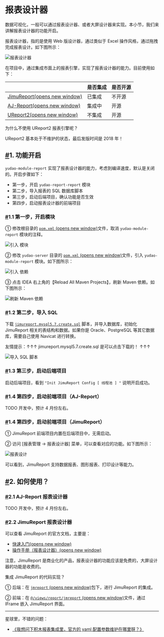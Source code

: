 # 报表设计器

数据可视化，一般可以通过报表设计器、或者大屏设计器来实现。本小节，我们来讲解报表设计器的功能开启。

报表设计器，指的是使用 Web 版设计器，通过类似于 Excel 操作风格，通过拖拽完成报表设计。如下图所示：

![报表设计器](https://doc.iocoder.cn/img/%E5%A4%A7%E5%B1%8F%E6%89%8B%E5%86%8C/%E6%8A%A5%E8%A1%A8%E8%AE%BE%E8%AE%A1%E5%99%A8/%E6%8A%A5%E8%A1%A8%E8%AE%BE%E8%AE%A1%E5%99%A8.gif)

在项目中，通过集成市面上的报表引擎，实现了报表设计器的能力。目前使用如下：

|                                                              | 是否集成 | 是否开源 |
| ------------------------------------------------------------ | -------- | -------- |
| [JimuReport(opens new window)](https://github.com/jeecgboot/JimuReport) | 已集成   | 不开源   |
| [AJ-Report(opens new window)](https://gitee.com/anji-plus/report) | 集成中   | 开源     |
| [UReport2(opens new window)](https://github.com/youseries/ureport) | 不集成   | 开源     |

为什么不使用 UReport2 报表引擎呢？

UReport2 基本处于不维护的状态，最后发版时间是 2018 年！

## [#](https://doc.iocoder.cn/report/#_1-功能开启)1. 功能开启

`yudao-module-report` 实现了报表设计器的能力，考虑到编译速度，默认是关闭的。开启步骤如下：

- 第一步，开启 `yudao-report-report` 模块
- 第二步，导入报表的 SQL 数据库脚本
- 第三步，启动后端项目，确认功能是否生效
- 第四步，启动报表设计器的前端项目

### [#](https://doc.iocoder.cn/report/#_1-1-第一步-开启模块)1.1 第一步，开启模块

① 修改根目录的 [`pom.xml` (opens new window)](https://github.com/YunaiV/ruoyi-vue-pro/blob/master/pom.xml)文件，取消 `yudao-module-report` 模块的注释。

![引入  模块](https://doc.iocoder.cn/img/%E5%A4%A7%E5%B1%8F%E6%89%8B%E5%86%8C/%E6%8A%A5%E8%A1%A8%E8%AE%BE%E8%AE%A1%E5%99%A8/%E7%AC%AC%E4%B8%80%E6%AD%A5-01.png)

② 修改 `yudao-server` 目录的 [`pom.xml` (opens new window)](https://github.com/YunaiV/ruoyi-vue-pro/blob/master/yudao-server/pom.xml)文件，引入 `yudao-module-report` 模块。如下图所示：

![引入  依赖](https://doc.iocoder.cn/img/%E5%A4%A7%E5%B1%8F%E6%89%8B%E5%86%8C/%E6%8A%A5%E8%A1%A8%E8%AE%BE%E8%AE%A1%E5%99%A8/%E7%AC%AC%E4%B8%80%E6%AD%A5-02.png)

③ 点击 IDEA 右上角的【Reload All Maven Projects】，刷新 Maven 依赖。如下图所示：

![刷新 Maven 依赖](https://doc.iocoder.cn/img/%E5%85%AC%E4%BC%97%E5%8F%B7%E6%89%8B%E5%86%8C/%E5%8A%9F%E8%83%BD%E5%BC%80%E5%90%AF/%E7%AC%AC%E4%B8%80%E6%AD%A5-03.png)

### [#](https://doc.iocoder.cn/report/#_1-2-第二步-导入-sql)1.2 第二步，导入 SQL

下载 [`jimureport.mysql5.7.create.sql`](https://doc.iocoder.cn/file/jimureport.mysql5.7.create.sql) 脚本，并导入数据库，初始化 JimuReport 相关的表结构和数据。如果你是 Oracle、PostgreSQL 等其它数据库，需要自己使用 Navicat 进行转换。

友情提示：↑↑↑ jimureport.mysql5.7.create.sql 是可以点击下载的！ ↑↑↑

![导入 SQL 脚本](https://doc.iocoder.cn/img/%E5%A4%A7%E5%B1%8F%E6%89%8B%E5%86%8C/%E6%8A%A5%E8%A1%A8%E8%AE%BE%E8%AE%A1%E5%99%A8/%E7%AC%AC%E4%BA%8C%E6%AD%A5-01.png)

### [#](https://doc.iocoder.cn/report/#_1-3-第三步-启动后端项目)1.3 第三步，启动后端项目

启动后端项目，看到 `"Init JimuReport Config [ 线程池 ] "` 说明开启成功。

### [#](https://doc.iocoder.cn/report/#_1-4-第四步-启动前端项目-aj-report)1.4 第四步，启动前端项目（AJ-Report）

TODO 开发中，预计 4 月份左右。

### [#](https://doc.iocoder.cn/report/#_1-4-第四步-启动前端项目-jimureport)1.4 第四步，启动前端项目（JimuReport）

① JimuReport 前端项目内置在后端项目中，无需启动。

② 访问 [报表管理 -> 报表设计器] 菜单，可以查看对应的功能。如下图所示：

![报表设计](https://doc.iocoder.cn/img/%E5%A4%A7%E5%B1%8F%E6%89%8B%E5%86%8C/%E6%8A%A5%E8%A1%A8%E8%AE%BE%E8%AE%A1%E5%99%A8/%E7%AC%AC%E5%9B%9B%E6%AD%A5-JimuReport.png)

可以看到，JimuReport 支持数据报表、图形报表、打印设计等能力。

## [#](https://doc.iocoder.cn/report/#_2-如何使用)2. 如何使用？

### [#](https://doc.iocoder.cn/report/#_2-1-aj-report-报表设计器)2.1 AJ-Report 报表设计器

TODO 开发中，预计 4 月份左右。

### [#](https://doc.iocoder.cn/report/#_2-2-jimureport-报表设计器)2.2 JimuReport 报表设计器

可以查看 JimuReport 的官方文档，主要是：

- [快速入门(opens new window)](http://report.jeecg.com/2075805)
- [操作手册（报表设计器）(opens new window)](http://report.jeecg.com/1423422)

注意，JimuReport 是商业化的产品，报表设计器的功能应该是免费的，大屏设计器的功能是收费的。

集成 JimuReport 的代码实现？

① 后端：在 [`jmreport` (opens new window)](https://github.com/YunaiV/ruoyi-vue-pro/tree/master/yudao-module-report/yudao-module-report-biz/src/main/java/cn/iocoder/yudao/module/report/framework/jmreport)包下，进行 JimuReport 的集成。

② 前端：在 [`@/views/report/jmreport` (opens new window)](https://github.com/yudaocode/yudao-ui-admin-vue2/blob/master/src/views/report/jmreport/index.vue)文件，通过 IFrame 嵌入 JimuReport 界面。

------

星球里，不错的问题：

- [《我想问下积木报表集成里，官方的 yaml 配置参数维护在哪里呀？》](https://t.zsxq.com/19s87CV2J)